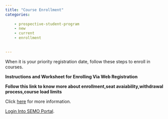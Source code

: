 ```yaml
---
title: "Course Enrollment"
categories:
   
    - prospective-student-program
    - new
    - current
    - enrollment
    
    
---
```

When it is your priority registration date, follow these steps to enroll in courses.

**Instructions and Worksheet for Enrolling Via Web Registration**


 **Follow this link to know more about enrollment,seat avaiability,withdrawal process,course load limits**

Click [here](https://semo.edu/student-support/academic-support/registrar/enrollment.html) for more information.

 [Login Into SEMO Portal](https://caslogin.semo.edu/authenticationendpoint/login.do?Name=PreLoginRequestProcessor&commonAuthCallerPath=%252Fcas%252Flogin&forceAuth=true&passiveAuth=false&service=https%3A%2F%2Fportal.semo.edu%2Fc%2Fportal%2Flogin&tenantDomain=carbon.super&sessionDataKey=48504f7c-369a-4aa7-a474-cdd6e43e5a1d&relyingParty=Lum5_portal_on_portal&type=cas&sp=Lum5_portal_on_portal&isSaaSApp=false&authenticators=BasicAuthenticator%3ALOCAL).
